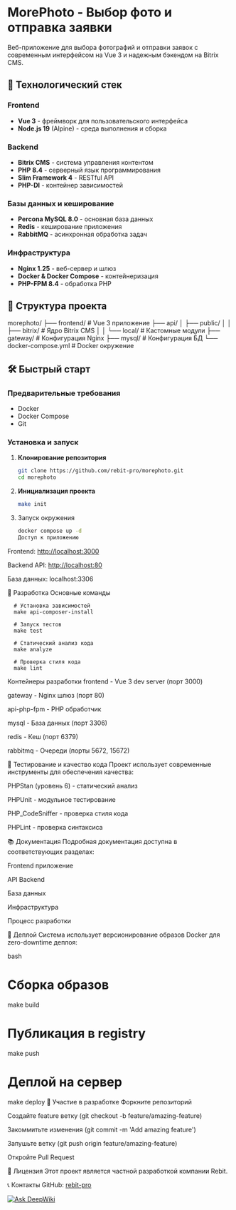 # MorePhoto - Выбор фото и отправка заявки

Веб-приложение для выбора фотографий и отправки заявок с современным интерфейсом на Vue 3 и надежным бэкендом на Bitrix CMS.

## 🚀 Технологический стек

### Frontend
- **Vue 3** - фреймворк для пользовательского интерфейса
- **Node.js 19** (Alpine) - среда выполнения и сборка

### Backend
- **Bitrix CMS** - система управления контентом
- **PHP 8.4** - серверный язык программирования
- **Slim Framework 4** - RESTful API
- **PHP-DI** - контейнер зависимостей

### Базы данных и кеширование
- **Percona MySQL 8.0** - основная база данных
- **Redis** - кеширование приложения
- **RabbitMQ** - асинхронная обработка задач

### Инфраструктура
- **Nginx 1.25** - веб-сервер и шлюз
- **Docker & Docker Compose** - контейнеризация
- **PHP-FPM 8.4** - обработка PHP

## 📁 Структура проекта

morephoto/
├── frontend/ # Vue 3 приложение
├── api/
│ ├── public/
│ │ ├── bitrix/ # Ядро Bitrix CMS
│ │ └── local/ # Кастомные модули
├── gateway/ # Конфигурация Nginx
├── mysql/ # Конфигурация БД
└── docker-compose.yml # Docker окружение


## 🛠️ Быстрый старт

### Предварительные требования
- Docker
- Docker Compose
- Git

### Установка и запуск

1. **Клонирование репозитория**
   ```bash
   git clone https://github.com/rebit-pro/morephoto.git
   cd morephoto

2. **Инициализация проекта**

   ```bash
   make init

3. Запуск окружения

   ```bash
   docker compose up -d
   Доступ к приложению

Frontend: [http://localhost:3000](https://api.morephoto.loc)

Backend API: [http://localhost:80](https://morephoto.loc)

База данных: localhost:3306

🔧 Разработка
Основные команды


      # Установка зависимостей
      make api-composer-install
   
      # Запуск тестов
      make test
      
      # Статический анализ кода
      make analyze
      
      # Проверка стиля кода
      make lint

Контейнеры разработки
frontend - Vue 3 dev server (порт 3000)

gateway - Nginx шлюз (порт 80)

api-php-fpm - PHP обработчик

mysql - База данных (порт 3306)

redis - Кеш (порт 6379)

rabbitmq - Очереди (порты 5672, 15672)

🧪 Тестирование и качество кода
Проект использует современные инструменты для обеспечения качества:

PHPStan (уровень 6) - статический анализ

PHPUnit - модульное тестирование

PHP_CodeSniffer - проверка стиля кода

PHPLint - проверка синтаксиса

📚 Документация
Подробная документация доступна в соответствующих разделах:

Frontend приложение

API Backend

База данных

Инфраструктура

Процесс разработки

🚀 Деплой
Система использует версионирование образов Docker для zero-downtime деплоя:

bash
# Сборка образов
make build

# Публикация в registry
make push

# Деплой на сервер
make deploy
🤝 Участие в разработке
Форкните репозиторий

Создайте feature ветку (git checkout -b feature/amazing-feature)

Закоммитьте изменения (git commit -m 'Add amazing feature')

Запушьте ветку (git push origin feature/amazing-feature)

Откройте Pull Request

📄 Лицензия
Этот проект является частной разработкой компании Rebit.

📞 Контакты
GitHub: <a href="https://github.com/rebit-pro" target="_blank" rel="noreferrer"><span>rebit-pro</span></a>

[![Ask DeepWiki](https://deepwiki.com/badge.svg)](https://deepwiki.com/rebit-pro/morephoto)
